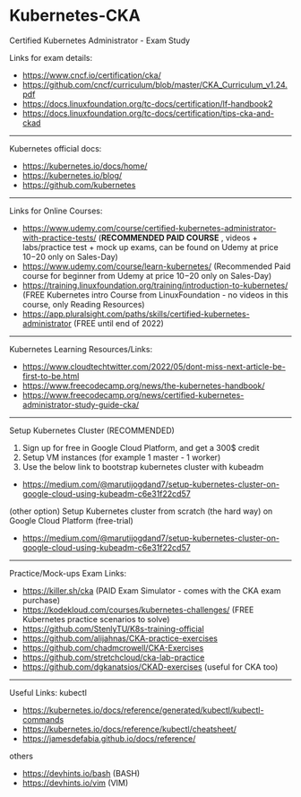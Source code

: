 # Kubernetes-CKA
Certified Kubernetes Administrator - Exam Study

Links for exam details:
- https://www.cncf.io/certification/cka/
- https://github.com/cncf/curriculum/blob/master/CKA_Curriculum_v1.24.pdf
- https://docs.linuxfoundation.org/tc-docs/certification/lf-handbook2
- https://docs.linuxfoundation.org/tc-docs/certification/tips-cka-and-ckad


---
Kubernetes official docs:
- https://kubernetes.io/docs/home/
- https://kubernetes.io/blog/
- https://github.com/kubernetes


---
Links for  Online Courses:
- https://www.udemy.com/course/certified-kubernetes-administrator-with-practice-tests/  (**RECOMMENDED PAID COURSE** , videos + labs/practice test + mock up exams, can be found on Udemy at price 10$-20$ only on Sales-Day)
- https://www.udemy.com/course/learn-kubernetes/ (Recommended Paid course for beginner from Udemy at price 10$-20$ only on Sales-Day)
- https://training.linuxfoundation.org/training/introduction-to-kubernetes/  (FREE Kubernetes intro Course from LinuxFoundation - no videos in this course, only Reading Resources)
- https://app.pluralsight.com/paths/skills/certified-kubernetes-administrator (FREE until end of 2022)


---
Kubernetes Learning Resources/Links:
- https://www.cloudtechtwitter.com/2022/05/dont-miss-next-article-be-first-to-be.html
- https://www.freecodecamp.org/news/the-kubernetes-handbook/
- https://www.freecodecamp.org/news/certified-kubernetes-administrator-study-guide-cka/


---
Setup Kubernetes Cluster
(RECOMMENDED)
1. Sign up for free in Google Cloud Platform, and get a 300$ credit
2. Setup  VM instances (for example 1 master - 1 worker)
3. Use the below link to bootstrap kubernetes cluster with kubeadm
- https://medium.com/@marutijogdand7/setup-kubernetes-cluster-on-google-cloud-using-kubeadm-c6e31f22cd57

(other option)
Setup Kubernetes cluster from scratch (the hard way) on Google Cloud Platform (free-trial)
- https://medium.com/@marutijogdand7/setup-kubernetes-cluster-on-google-cloud-using-kubeadm-c6e31f22cd57


---
Practice/Mock-ups Exam Links:
- https://killer.sh/cka (PAID Exam Simulator - comes with the CKA exam purchase)
- https://kodekloud.com/courses/kubernetes-challenges/  (FREE Kubernetes practice scenarios to solve)
- https://github.com/StenlyTU/K8s-training-official
- https://github.com/alijahnas/CKA-practice-exercises
- https://github.com/chadmcrowell/CKA-Exercises
- https://github.com/stretchcloud/cka-lab-practice
- https://github.com/dgkanatsios/CKAD-exercises (useful for CKA too)


---

Useful Links:
kubectl
- https://kubernetes.io/docs/reference/generated/kubectl/kubectl-commands
- https://kubernetes.io/docs/reference/kubectl/cheatsheet/
- https://jamesdefabia.github.io/docs/reference/

others
- https://devhints.io/bash  (BASH)
- https://devhints.io/vim  (VIM)
